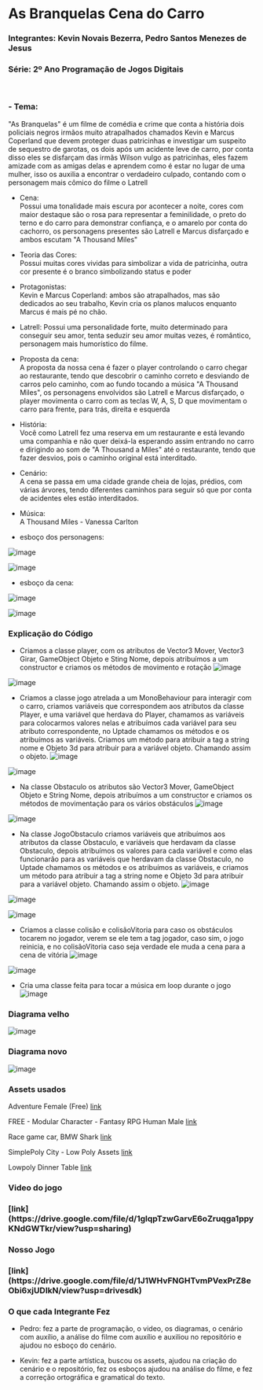 # As Branquelas Cena do Carro

<h3>Integrantes: Kevin Novais Bezerra, Pedro Santos Menezes de Jesus<h3>

<h3>Série: 2º Ano Programação de Jogos Digitais</h3>
<br>
<h3>- Tema:</h3>
"As Branquelas" é um filme de comédia e crime que conta a história dois policiais negros irmãos muito  atrapalhados chamados Kevin e Marcus Coperland que devem proteger duas patricinhas e investigar um suspeito de sequestro de garotas, os dois após um acidente leve de carro, por conta disso eles se disfarçam das irmãs Wilson vulgo as patricinhas, eles fazem amizade com as amigas delas e aprendem como é estar no lugar de uma mulher, isso os auxilia a encontrar o verdadeiro culpado, contando com o personagem mais cômico do filme o Latrell

- Cena:<br>
Possui uma tonalidade mais escura por acontecer a noite, cores com maior destaque são o rosa para representar a feminilidade, o preto do terno e do carro para demonstrar confiança, e o amarelo por conta do cachorro, os personagens presentes são Latrell e Marcus disfarçado e ambos escutam "A Thousand Miles"

- Teoria das Cores:<br>
Possui muitas cores vividas para simbolizar a vida de patricinha, outra cor presente é o branco simbolizando status e poder

- Protagonistas:<Br>
Kevin e Marcus Coperland: ambos são atrapalhados, mas são dedicados ao seu trabalho, Kevin cria os planos malucos enquanto Marcus é mais pé no chão.

- Latrell: Possui uma personalidade forte, muito determinado para conseguir seu amor, tenta seduzir seu amor muitas vezes, é romântico, personagem mais humorístico do filme.

- Proposta da cena:<br>
A proposta da nossa cena é fazer o player controlando o carro chegar ao restaurante, tendo que descobrir o caminho correto e desviando de carros pelo caminho, com ao fundo tocando a música "A Thousand Miles", os personagens envolvidos são Latrell e Marcus disfarçado, o player movimenta o carro com as teclas W, A, S, D que movimentam o carro para frente, para trás, direita e esquerda


- História:<Br>
Você como Latrell fez uma reserva em um restaurante e está levando uma companhia e não quer deixá-la esperando assim entrando no carro e dirigindo ao som de "A Thousand a Miles" até o restaurante, tendo que fazer desvios, pois o caminho original está interditado.

- Cenário:<Br>
A cena se passa em uma cidade grande cheia de lojas, prédios, com várias árvores, tendo diferentes caminhos para seguir só que por conta de acidentes eles estão interditados.

- Música:<br>
A Thousand Miles - Vanessa Carlton

- esboço dos personagens:<br>

![image](https://github.com/user-attachments/assets/a76bf2df-8206-4e4b-8ddc-bc5daeb05092)

![image](https://github.com/user-attachments/assets/0e7feb0a-0ae8-4482-bf11-5aeec48bf2c0)

- esboço da cena:<br>

![image](https://github.com/user-attachments/assets/28cbffb5-0f8b-40ec-8c21-aed0ab383083)

![image](https://github.com/user-attachments/assets/2ac6d26a-9556-4c96-8e49-8f41c8f3b086)

<h3>Explicação do Código</h3>

- Criamos a classe player, com os atributos de Vector3 Mover, Vector3 Girar, GameObject Objeto e Sting Nome, depois atribuímos a um constructor e criamos os métodos de movimento e rotação
![image](https://github.com/user-attachments/assets/9ad7b4f8-c4e0-4362-85af-a55583916652)

![image](https://github.com/user-attachments/assets/06f02246-6789-4480-862c-328699bb38f3)

- Criamos a classe jogo atrelada a um MonoBehaviour para interagir com o carro, criamos variáveis que correspondem aos atributos da classe Player, e uma variável que herdava do Player, chamamos as variáveis para colocarmos valores nelas e atribuímos cada variável para seu atributo correspondente, no Uptade chamamos os métodos e os atribuímos as variáveis. Criamos um método para atribuir a tag a string nome e Objeto 3d para atribuir para a variável objeto. Chamando assim o objeto. 
![image](https://github.com/user-attachments/assets/906e37ad-f947-4f0d-b053-8eda3a9a0d88)

![image](https://github.com/user-attachments/assets/a0397699-17d9-4bca-b7c9-b5412cbace4e)

- Na classe Obstaculo os atributos são Vector3 Mover, GameObject Objeto e String Nome,  depois atribuímos a um constructor e criamos os métodos de movimentação para os vários obstáculos
![image](https://github.com/user-attachments/assets/19a1e172-2e82-49dd-b733-9b8a8deb9574)

![image](https://github.com/user-attachments/assets/8c86aeaf-7a3f-4627-99e0-bf7fe5a7e643)

- Na classe JogoObstaculo criamos variáveis que atribuímos aos atributos da classe Obstaculo, e variáveis que herdavam da classe Obstaculo, depois atribuímos os valores para cada variável e como elas funcionarão para as variáveis que herdavam da classe Obstaculo, no Uptade chamamos os métodos e os atribuímos as variáveis, e criamos um método para atribuir a tag a string nome e Objeto 3d para atribuir para a variável objeto. Chamando assim o objeto. 
![image](https://github.com/user-attachments/assets/ca343c8b-f337-4d2c-8173-b6fc90b6069a)

![image](https://github.com/user-attachments/assets/357473bc-5bb9-48b8-b044-47a683f7ca68)

![image](https://github.com/user-attachments/assets/b5a65cf2-f60b-4fdd-936e-71dc7ebe01fa)

- Criamos a classe colisão e colisãoVitoria para caso os obstáculos tocarem no jogador, verem se ele tem a tag jogador, caso sim, o jogo reinicia, e no colisãoVitoria caso seja verdade ele muda a cena para a cena de vitória 
![image](https://github.com/user-attachments/assets/25cc4377-b62d-410d-b694-4673d099a493)

![image](https://github.com/user-attachments/assets/ebee707f-8aee-42b7-ab48-7eb44619ef7a)

- Cria uma classe feita para tocar a música em loop durante o jogo
![image](https://github.com/user-attachments/assets/3135dbf0-1508-43d8-a1f6-45df7304250b)


<h3>Diagrama velho </h3>

![image](https://github.com/user-attachments/assets/f567b11d-7e8f-4afe-9650-a09beb699c5a)

<h3>Diagrama novo </h3>

![image](https://github.com/user-attachments/assets/863f6c1b-b6a5-4ec2-99a1-6baac50262d0)

<h3>Assets usados</h3>

Adventure Female (Free)
[link](https://assetstore.unity.com/packages/3d/characters/humanoids/humans/adventure-female-free-272945)

FREE - Modular Character - Fantasy RPG Human Male
[link](https://assetstore.unity.com/packages/3d/characters/humanoids/humans/free-modular-character-fantasy-rpg-human-male-228952)

Race game car, BMW Shark
[link](https://assetstore.unity.com/packages/3d/vehicles/land/race-game-car-bmw-shark-137732)

SimplePoly City - Low Poly Assets
[link](https://assetstore.unity.com/packages/3d/environments/simplepoly-city-low-poly-assets-58899)

Lowpoly Dinner Table
[link](https://assetstore.unity.com/packages/3d/environments/fantasy/lowpoly-dinner-table-55180)

<h3>Video do jogo <h3>
[link](https://drive.google.com/file/d/1glqpTzwGarvE6oZruqga1ppyKNdGWTkr/view?usp=sharing)

<h3>Nosso Jogo <h3>
[link](https://drive.google.com/file/d/1J1WHvFNGHTvmPVexPrZ8eObi6xjUDIkN/view?usp=drivesdk)

<h3> O que cada Integrante Fez</h3>

- Pedro: fez a parte de programação, o video, os diagramas, o cenário com auxílio, a análise do filme com auxílio e auxiliou no repositório e ajudou no esboço do cenário.

- Kevin: fez a parte artística, buscou os assets, ajudou na criação do cenário e o repositório, fez os esboços ajudou na análise do filme, e fez a correção ortográfica e gramatical do texto.
